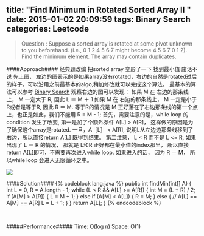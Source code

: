 title: "Find Minimum in Rotated Sorted Array II "
date: 2015-01-02 20:09:59
tags: Binary Search
categories: Leetcode
---

> Question : Suppose a sorted array is rotated at some pivot unknown to you beforehand.
(i.e., 0 1 2 4 5 6 7 might become 4 5 6 7 0 1 2).
Find the minimum element.
The array may contain duplicates.


####Approach####
经典题改编 把sorted array 变形了一下 找到最小值
废话不说 先上图， 左边的图表示的是如果array没有rotated，右边的自然是rotated过后的样子。可以沿用之前最基本的algo,稍加修改就可以完成这个算法。
最基本的算法可以参考 [Binary Search](/2015/01/02/Binary-Search/) 
观察右边的图可以发现：
如果 M 在 左边的那条线上， M 一定大于 R, 因此 L ＝ M ＋ 1
如果 M 在 右边的那条线上， M 一定是小于 R或者是等于R, 因此 R ＝ M. 等于R的情况是 M 正好落在了右边那条线的第一个点上，也正是如此，我们不能用 R = M - 1;
首先，需要注意的是，while loop 的condition 发生了改变, 第一是加了个额外条件 A[L] > A[R]， 这样做的原因是为了确保这个array是rotated. 一旦，A［L］ < A[R], 说明L从左边边那条线移到了右边，所以直接return A[L] 既得到结果。
第二注意， L <  R 而不是 L <= R, 如果出现了 L ＝ R 的情况， 那就是 L和R 正好都在最小值的index那里， 所以直接return A[L]即可，不需要再次进入while loop. 如果进入的话， 因为 R ＝ M， 所以while loop 会进入无限循环之中。   

![](http://i58.tinypic.com/2a98mz4.png)


####Solution####
{% codeblock lang:java %}
public int findMin(int[] A) {
	int L = 0, R = A.length - 1;
	while (L < R && A[L] >= A[R]) {
	    int M = (L + R) / 2;
	    if (A[M] > A[R]) {
	        L = M + 1;
	    } else if (A[M] < A[L]) {
	        R = M;
	    } else { // A[L] == A[M] == A[R]
	        L = L + 1; 
	    }
	}
	return A[L];
}
{% endcodeblock %}

<br>


#####Performance#####
	Time: O(log n)  Space: O(1)

